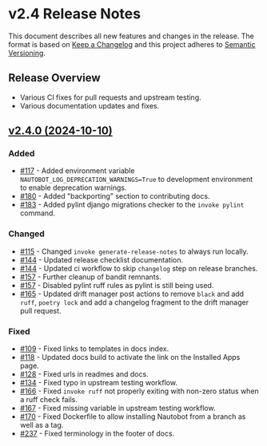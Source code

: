 # v2.4 Release Notes

This document describes all new features and changes in the release. The format is based on [Keep a Changelog](https://keepachangelog.com/en/1.0.0/) and this project adheres to [Semantic Versioning](https://semver.org/spec/v2.0.0.html).

## Release Overview

- Various CI fixes for pull requests and upstream testing.
- Various documentation updates and fixes.

## [v2.4.0 (2024-10-10)](https://github.com/nautobot/cookiecutter-nautobot-app/releases/tag/v2.4.0)

### Added

- [#117](https://github.com/nautobot/cookiecutter-nautobot-app/issues/117) - Added environment variable `NAUTOBOT_LOG_DEPRECATION_WARNINGS=True` to development environment to enable deprecation warnings.
- [#180](https://github.com/nautobot/cookiecutter-nautobot-app/issues/180) - Added "backporting" section to contributing docs.
- [#183](https://github.com/nautobot/cookiecutter-nautobot-app/issues/183) - Added pylint django migrations checker to the `invoke pylint` command.

### Changed

- [#115](https://github.com/nautobot/cookiecutter-nautobot-app/issues/115) - Changed `invoke generate-release-notes` to always run locally.
- [#144](https://github.com/nautobot/cookiecutter-nautobot-app/issues/144) - Updated release checklist documentation.
- [#144](https://github.com/nautobot/cookiecutter-nautobot-app/issues/144) - Updated ci workflow to skip `changelog` step on release branches.
- [#157](https://github.com/nautobot/cookiecutter-nautobot-app/issues/157) - Further cleanup of bandit remnants.
- [#157](https://github.com/nautobot/cookiecutter-nautobot-app/issues/157) - Disabled pylint ruff rules as pylint is still being used.
- [#165](https://github.com/nautobot/cookiecutter-nautobot-app/issues/165) - Updated drift manager post actions to remove `black` and add `ruff`, `poetry lock` and add a changelog fragment to the drift manager pull request.

### Fixed

- [#109](https://github.com/nautobot/cookiecutter-nautobot-app/issues/109) - Fixed links to templates in docs index.
- [#118](https://github.com/nautobot/cookiecutter-nautobot-app/issues/118) - Updated docs build to activate the link on the Installed Apps page.
- [#128](https://github.com/nautobot/cookiecutter-nautobot-app/issues/128) - Fixed urls in readmes and docs.
- [#134](https://github.com/nautobot/cookiecutter-nautobot-app/issues/134) - Fixed typo in upstream testing workflow.
- [#166](https://github.com/nautobot/cookiecutter-nautobot-app/issues/166) - Fixed `invoke ruff` not properly exiting with non-zero status when a ruff check fails.
- [#167](https://github.com/nautobot/cookiecutter-nautobot-app/issues/167) - Fixed missing variable in upstream testing workflow.
- [#170](https://github.com/nautobot/cookiecutter-nautobot-app/issues/170) - Fixed Dockerfile to allow installing Nautobot from a branch as well as a tag.
- [#237](https://github.com/nautobot/cookiecutter-nautobot-app/issues/237) - Fixed terminology in the footer of docs.
